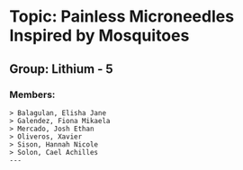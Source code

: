 # **Topic: Painless Microneedles Inspired by Mosquitoes**
## **Group: Lithium - 5**
### **Members:**
    > Balagulan, Elisha Jane
    > Galendez, Fiona Mikaela
    > Mercado, Josh Ethan
    > Oliveros, Xavier
    > Sison, Hannah Nicole
    > Solon, Cael Achilles
    ---
